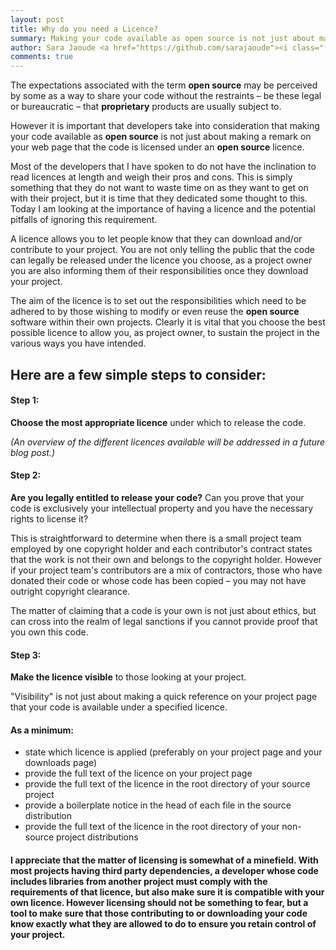 ```yaml
---
layout: post
title: Why do you need a Licence?
summary: Making your code available as open source is not just about making a remark on your web page
author: Sara Jaoude <a href="https://github.com/sarajaoude"><i class="fa fa-github-square"></i></a> AKA LadyLaw2Geek
comments: true
---
```


The expectations associated with the term **open source** may be perceived by some as a way to share your code without the restraints – be these legal or bureaucratic – that **proprietary** products are usually subject to.

However it is important that developers take into consideration that making your code available as **open source** is not just about making a remark on your web page that the code is licensed under an **open source** licence.

Most of the developers that I have spoken to do not have the inclination to read licences at length and weigh their pros and cons. This is simply something that they do not want to waste time on as they want to get on with their project, but it is time that they dedicated some thought to this. Today I am looking at the importance of having a licence and the potential pitfalls of ignoring this requirement.

A licence allows you to let people know that they can download and/or contribute to your project. You are not only telling the public that the code can legally be released under the licence you choose, as a project owner you are also informing them of their responsibilities once they download your project.

The aim of the licence is to set out the responsibilities which need to be adhered to by those wishing to modify or even reuse the **open source** software within their own projects. Clearly it is vital that you choose the best possible licence to allow you, as project owner, to sustain the project in the various ways you have intended.

## Here are a few simple steps to consider:

#### Step 1:

**Choose the most appropriate licence** under which to release the code.

*(An overview of the different licences available will be addressed in a future blog post.)*

####  Step 2:

**Are you legally entitled to release your code?** Can you prove that your code is exclusively your intellectual property and you have the necessary rights to license it?

This is straightforward to determine when there is a small project team employed by one copyright holder and each contributor's contract states that the work is not their own and belongs to the copyright holder. However if your project team's contributors are a mix of contractors, those who have donated their code or whose code has been copied – you may not have outright copyright clearance.

The matter of claiming that a code is your own is not just about ethics, but can cross into the realm of legal sanctions if you cannot provide proof that you own this code.

#### Step 3:

**Make the licence visible** to those looking at your project.

"Visibility" is not just about making a quick reference on your project page that your code is available under a specified licence.

#### As a minimum:

* state which licence is applied (preferably on your project page and your downloads page)
* provide the full text of the licence on your project page
* provide the full text of the licence in the root directory of your source project
* provide a boilerplate notice in the head of each file in the source distribution
* provide the full text of the licence in the root directory of your non-source project distributions


#### I appreciate that the matter of licensing is somewhat of a minefield. With most projects having third party dependencies, a developer whose code includes libraries from another project must comply with the requirements of that licence, but also make sure it is compatible with your own licence. However licensing should not be something to fear, but a tool to make sure that those contributing to or downloading your code know exactly what they are allowed to do to ensure you retain control of your project.
